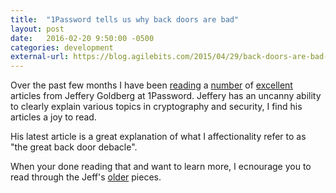 ```yaml
---
title:  "1Password tells us why back doors are bad"
layout: post
date:   2016-02-20 9:50:00 -0500
categories: development 
external-url: https://blog.agilebits.com/2015/04/29/back-doors-are-bad-for-security-architecture/
---
```


Over the past few months I have been [reading][reading] a [number][number] of [excellent][excellent] articles from Jeffery Goldberg at 1Password. Jeffery has an uncanny ability to clearly explain various topics in cryptography and security, I find his articles a joy to read. 

His latest article is a great explanation of what I affectionality refer to as "the great back door debacle". 

When your done reading that and want to learn more, I ecnourage you to read through the Jeff's [older][archive] pieces. 

[reading]: https://support.1password.com/authentication-vs-encryption/
[number]: https://blog.agilebits.com/2016/01/21/when-back-doors-go-bad-mind-your-ps-and-qs/
[excellent]: https://blog.agilebits.com/2015/03/30/bcrypt-is-great-but-is-password-cracking-infeasible/
[archive]: https://blog.agilebits.com/author/jeff/
